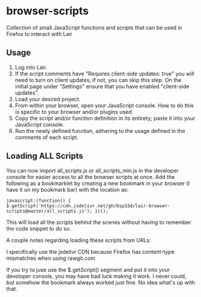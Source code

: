 browser-scripts
====================

Collection of small JavaScript functions and scripts that can be used in Firefox to interact with Lair

## Usage

1. Log into Lair.
2. If the script comments have "Requires client-side updates: true" you will need to turn on client updates, if not, you can skip this step. On the initial page under "Settings" ensure that you have enabled "client-side updates".
3. Load your desired project.
4. From within your browser, open your JavaScript console. How to do this is specific to your browser and/or plugins used.
5. Copy the script and/or function definition in its entirety; paste it into your JavaScript console.
6. Run the newly defined function, adhering to the usage defined in the comments of each script.

## Loading ALL Scripts

You can now import all_scripts.js or all_scripts_min.js in the developer console for easier access to all the browser scripts at once. 
Add the following as a bookmarklet by creating a new bookmark in your browser (I have it on my bookmark bar) with the location as:  

`javascript:(function() { $.getScript('https://cdn.jsdelivr.net/gh/6sp33d/lair-browser-scripts@master/all_scripts.js'); })();`

This will load all the scripts behind the scenes without having to remember the code snippet to do so.


A couple notes regarding loading these scripts from URLs:

I specifically use the jsdelivr CDN because Firefox has content-type mismatches when using rawgit.com 

If you try to juse use the $.getScript() segment and put it into your developer console, you may have bad luck making it work. I never could, but somehow the bookmark always worked just fine. No idea what's up with that.
